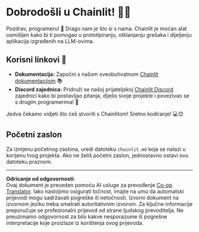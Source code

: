 <!--
CO_OP_TRANSLATOR_METADATA:
{
  "original_hash": "c49526c7abc56b0b5f1e835c1739f18e",
  "translation_date": "2025-08-30T00:25:15+00:00",
  "source_file": "11-agentic-protocols/code_samples/github-mcp/chainlit.md",
  "language_code": "hr"
}
-->
# Dobrodošli u Chainlit! 🚀🤖

Pozdrav, programeru! 👋 Drago nam je što si s nama. Chainlit je moćan alat osmišljen kako bi ti pomogao u prototipiranju, otklanjanju grešaka i dijeljenju aplikacija izgrađenih na LLM-ovima.

## Korisni linkovi 🔗

- **Dokumentacija:** Započni s našom sveobuhvatnom [Chainlit dokumentacijom](https://docs.chainlit.io) 📚
- **Discord zajednica:** Pridruži se našoj prijateljskoj [Chainlit Discord](https://discord.gg/k73SQ3FyUh) zajednici kako bi postavljao pitanja, dijelio svoje projekte i povezivao se s drugim programerima! 💬

Jedva čekamo vidjeti što ćeš stvoriti s Chainlitom! Sretno kodiranje! 💻😊

## Početni zaslon

Za izmjenu početnog zaslona, uredi datoteku `chainlit.md` koja se nalazi u korijenu tvog projekta. Ako ne želiš početni zaslon, jednostavno ostavi ovu datoteku praznom.

---

**Odricanje od odgovornosti**:  
Ovaj dokument je preveden pomoću AI usluge za prevođenje [Co-op Translator](https://github.com/Azure/co-op-translator). Iako nastojimo osigurati točnost, imajte na umu da automatski prijevodi mogu sadržavati pogreške ili netočnosti. Izvorni dokument na izvornom jeziku treba smatrati autoritativnim izvorom. Za ključne informacije preporučuje se profesionalni prijevod od strane ljudskog prevoditelja. Ne preuzimamo odgovornost za bilo kakve nesporazume ili pogrešne interpretacije koje proizlaze iz korištenja ovog prijevoda.